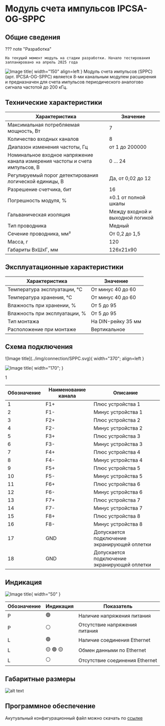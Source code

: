 # Модуль счета импульсов IPCSA-OG-SPPC

## Общие сведения

??? note "Разработка"

    На текущий момент модуль на стадии разработки. Начало тестирования запланировано на апрель 2025 года
<div class="grid cards" markdown>

<div class="grid cards" markdown>

![Image title](../img/modules/SPPC.png){ width="150" align=left  }
Модуль счета импульсов (SPPC) (арт. IPCSA-OG-SPPC) является 8-ми канальным модулем расширения и предназначен для счета импульсов периодического аналогово сигнала частотой до 200 кГц.

</div>

## Технические характеристики 

| Характеристика                          | Значение                          |
|-----------------------------------------|-----------------------------------|
| Максимальная потребляемая мощность, Вт  | 7                                 |
| Количество входных каналов              | 8                                 |
| Диапазон изменения частоты, Гц          | от 1 до 200000                    |
| Номинальное входное напряжение канала измерения частоты и счета импульсов, В | 0 … 24 |
| Регулируемый порог детектирования логической единицы, В | Да, от 0,02 до 12 |
| Разрешение счетчика, бит                | 16                                |
| Погрешность модуля, %                   | ±0.1 от полной шкалы              |
| Гальваническая изоляция                 | Между входной и выходной логикой  |
| Тип проводника                          | Медный                            |
| Сечение проводника, мм²                 | От 0,2 до 1,5                     |
| Масса, г                                | 120                               |
| Габариты ВхШхГ, мм                      | 126х21х90                         |

## Эксплуатационные характеристики
| Характеристика	| Значение |
| - | - |
| Температура эксплуатации, °С |	От минус 40 до 60 |
| Температура хранения, °С |	От минус 40 до 60 |
| Влажность при хранении, %	| От 5 до 95 |
| Влажность при эксплуатации, % |	От 5 до 95 |
| Тип монтажа |	На DIN-рейку 35 мм |
| Расположение при монтаже | Вертикальное |

## Схема подключения

<div class="grid cards" markdown>
![Image title](../img/connection/SPPC.svg){ width="370"; align=left  }

![Image title](../img/connection/connector_18pin.png){ width="170";  }
</div>

1

| Обозначение | Наименование канала | Описание                                         |
|-------------|---------------------|--------------------------------------------------|
| 1           | F1+                 | Плюс устройства 1                                |
| 2           | F1-                 | Минус устройства 1                               |
| 3           | F2+                 | Плюс устройства 2                                |
| 4           | F2-                 | Минус устройства 2                               |
| 5           | F3+                 | Плюс устройства 3                                |
| 6           | F3-                 | Минус устройства 3                               |
| 7           | F4+                 | Плюс устройства 4                                |
| 8           | F4-                 | Минус устройства 4                               |
| 9           | F5+                 | Плюс устройства 5                                |
| 10          | F5-                 | Минус устройства 5                               |
| 11          | F6+                 | Плюс устройства 6                                |
| 12          | F6-                 | Минус устройства 6                               |
| 13          | F7+                 | Плюс устройства 7                                |
| 14          | F7-                 | Минус устройства 7                               |
| 15          | F8+                 | Плюс устройства 8                                |
| 16          | F8-                 | Минус устройства 8                               |
| 17          | GND                 | Допускается подключение экранирующей оплетки     |
| 18          | GND                 | Допускается подключение экранирующей оплетки     |

## Индикация
![Image title](../img/identification/2_leds.png){ width="50" }


| Обозначение | Индикация | Показатель |
|------------------|----------------------|---------------------------------------|
| P | :green_circle:| Наличие напряжения питания |
| P | :white_circle:| Отсутствие напряжения питания |
| L | :green_circle:| Наличие соединения Ethernet |
| L | :yellow_circle: :green_circle: :yellow_circle: | Обмен данными по Ethernet |
| L | :white_circle:| Отсутствие соединения Ethernet|

## Габаритные размеры
![alt text](../img/dimensions.png)

## Программное обеспечение
Акутуальный конфигурационный файл можно скачать по 
<a href="../../downloads/ipcsa_modules_config.xml" download>ссылке</a>






